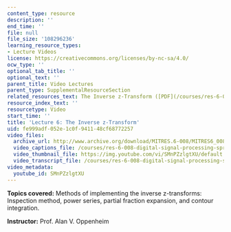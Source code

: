 ```yaml
---
content_type: resource
description: ''
end_time: ''
file: null
file_size: '108296236'
learning_resource_types:
- Lecture Videos
license: https://creativecommons.org/licenses/by-nc-sa/4.0/
ocw_type: ''
optional_tab_title: ''
optional_text: ''
parent_title: Video Lectures
parent_type: SupplementalResourceSection
related_resources_text: The Inverse z-Transform ([PDF](/courses/res-6-008-digital-signal-processing-spring-2011/resources/mitres_6_008s11_lec06-1))
resource_index_text: ''
resourcetype: Video
start_time: ''
title: 'Lecture 6: The Inverse z-Transform'
uid: fe999adf-052e-1c0f-9411-48cf68772257
video_files:
  archive_url: http://www.archive.org/download/MITRES.6-008/MITRES6_008_lec06_300k.mp4
  video_captions_file: /courses/res-6-008-digital-signal-processing-spring-2011/b33de328d07855049e7852ebaba64d2f_SMnPZzlgtXU.vtt
  video_thumbnail_file: https://img.youtube.com/vi/SMnPZzlgtXU/default.jpg
  video_transcript_file: /courses/res-6-008-digital-signal-processing-spring-2011/2ad78299ac2f06152203852880e9d697_SMnPZzlgtXU.pdf
video_metadata:
  youtube_id: SMnPZzlgtXU
---
```


**Topics covered:** Methods of implementing the inverse z-transforms: Inspection method, power series, partial fraction expansion, and contour integration.

**Instructor:** Prof. Alan V. Oppenheim

